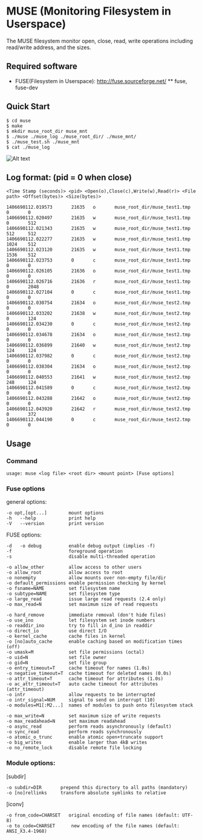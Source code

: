 MUSE (Monitoring Filesystem in Userspace)
=========================================

The MUSE filesystem monitor open, close, read, write operations including read/write address, and the sizes.

Required software
------------
* FUSE(Filesystem in Userspace): http://fuse.sourceforge.net/ 
** fuse, fuse-dev


Quick Start
------------

    $ cd muse
    $ make
    $ mkdir muse_root_dir muse_mnt
    $ ./muse ./muse_log ./muse_root_dir/ ./muse_mnt/ 
    $ ./muse_test.sh ./muse_mnt
    $ cat ./muse_log

![Alt text](https://bitbucket.org/sato5/muse/wiki/img/muse.png)


Log format: (pid = 0 when close)
--------------------------------

    <Time Stamp (seconds)> <pid> <Open(o),Close(c),Write(w),Read(r)> <File path> <Offset(bytes)> <Size(bytes)>

    1406690112.019573       21635   o       muse_root_dir/muse_test1.tmp  0       0
    1406690112.020497       21635   w       muse_root_dir/muse_test1.tmp  0       512
    1406690112.021343       21635   w       muse_root_dir/muse_test1.tmp  512     512
    1406690112.022277       21635   w       muse_root_dir/muse_test1.tmp  1024    512
    1406690112.023120       21635   w       muse_root_dir/muse_test1.tmp  1536    512
    1406690112.023753       0       c       muse_root_dir/muse_test1.tmp  0       0
    1406690112.026105       21636   o       muse_root_dir/muse_test1.tmp  0       0
    1406690112.026716       21636   r       muse_root_dir/muse_test1.tmp  0       2048
    1406690112.027104       0       c       muse_root_dir/muse_test1.tmp  0       0
    1406690112.030754       21634   o       muse_root_dir/muse_test2.tmp  0       0
    1406690112.033202       21638   w       muse_root_dir/muse_test2.tmp  0       124
    1406690112.034230       0       c       muse_root_dir/muse_test2.tmp  0       0
    1406690112.034678       21634   o       muse_root_dir/muse_test2.tmp  0       0
    1406690112.036899       21640   w       muse_root_dir/muse_test2.tmp  124     124
    1406690112.037982       0       c       muse_root_dir/muse_test2.tmp  0       0
    1406690112.038304       21634   o       muse_root_dir/muse_test2.tmp  0       0
    1406690112.040553       21641   w       muse_root_dir/muse_test2.tmp  248     124
    1406690112.041589       0       c       muse_root_dir/muse_test2.tmp  0       0
    1406690112.043288       21642   o       muse_root_dir/muse_test2.tmp  0       0
    1406690112.043920       21642   r       muse_root_dir/muse_test2.tmp  0       372
    1406690112.044190       0       c       muse_root_dir/muse_test2.tmp  0       0

Usage
-----------

### Command
    usage: muse <log file> <root dir> <mount point> [Fuse options]


###  Fuse options
general options:

    -o opt,[opt...]        mount options
    -h   --help            print help
    -V   --version         print version

FUSE options:

    -d   -o debug          enable debug output (implies -f)
    -f                     foreground operation
    -s                     disable multi-threaded operation

    -o allow_other         allow access to other users
    -o allow_root          allow access to root
    -o nonempty            allow mounts over non-empty file/dir
    -o default_permissions enable permission checking by kernel
    -o fsname=NAME         set filesystem name
    -o subtype=NAME        set filesystem type
    -o large_read          issue large read requests (2.4 only)
    -o max_read=N          set maximum size of read requests

    -o hard_remove         immediate removal (don't hide files)
    -o use_ino             let filesystem set inode numbers
    -o readdir_ino         try to fill in d_ino in readdir
    -o direct_io           use direct I/O
    -o kernel_cache        cache files in kernel
    -o [no]auto_cache      enable caching based on modification times (off)
    -o umask=M             set file permissions (octal)
    -o uid=N               set file owner
    -o gid=N               set file group
    -o entry_timeout=T     cache timeout for names (1.0s)
    -o negative_timeout=T  cache timeout for deleted names (0.0s)
    -o attr_timeout=T      cache timeout for attributes (1.0s)
    -o ac_attr_timeout=T   auto cache timeout for attributes (attr_timeout)
    -o intr                allow requests to be interrupted
    -o intr_signal=NUM     signal to send on interrupt (10)
    -o modules=M1[:M2...]  names of modules to push onto filesystem stack

    -o max_write=N         set maximum size of write requests
    -o max_readahead=N     set maximum readahead
    -o async_read          perform reads asynchronously (default)
    -o sync_read           perform reads synchronously
    -o atomic_o_trunc      enable atomic open+truncate support
    -o big_writes          enable larger than 4kB writes
    -o no_remote_lock      disable remote file locking

### Module options:

[subdir]

    -o subdir=DIR	    prepend this directory to all paths (mandatory)
    -o [no]rellinks	    transform absolute symlinks to relative

[iconv]

    -o from_code=CHARSET   original encoding of file names (default: UTF-8)
    -o to_code=CHARSET	    new encoding of the file names (default: ANSI_X3.4-1968)
    
    
